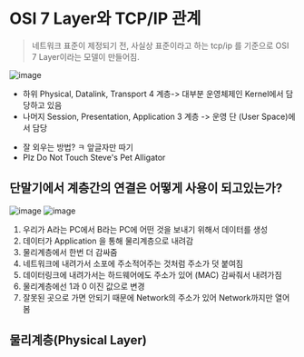 #  OSI 7 Layer와 TCP/IP 관계
> 네트워크 표준이 제정되기 전, 사실상 표준이라고 하는 tcp/ip 를 기준으로 OSI 7 Layer이라는 모델이 만들어짐.

![image](https://user-images.githubusercontent.com/30613069/182477219-3ab212c8-45da-4dce-8cda-d7d99c28562e.png)
- 하위 Physical, Datalink, Transport 4 계층-> 대부분 운영체제인 Kernel에서 담당하고 있음
- 나머지 Session, Presentation, Application 3 계층 -> 운영 단 (User Space)에서 담당
* 잘 외우는 방법? ㅋ 앞글자만 따기
* Plz Do Not Touch Steve's Pet Alligator

## 단말기에서 계층간의 연결은 어떻게 사용이 되고있는가?
![image](https://user-images.githubusercontent.com/30613069/182717231-2fb86df2-b459-4525-931e-a604dd67df37.png)
![image](https://user-images.githubusercontent.com/30613069/182717858-dc9fc7e8-b8b0-433e-ae47-0da61d4f4213.png)

1. 우리가 A라는 PC에서 B라는 PC에 어떤 것을 보내기 위해서 데이터를 생성
2. 데이터가 Application 을 통해 물리계층으로 내려감
3. 물리계층에서 한번 더 감싸줌
4. 네트워크에 내려가서 소포에 주소적어주는 것처럼 주소가 덧 붙여짐
5. 데이터링크에 내려가서는 하드웨어에도 주소가 있어 (MAC) 감싸줘서 내려가짐
6. 물리계층에선 1과 0 이진 값으로 변경
7. 잘못된 곳으로 가면 안되기 때문에 Network의 주소가 있어 Network까지만 열어봄

## 물리계층(Physical Layer)
